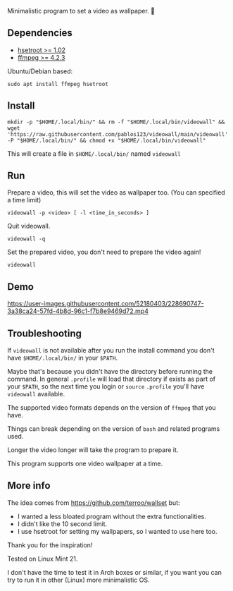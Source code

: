 Minimalistic program to set a video as wallpaper. 🦥

## Dependencies
- [hsetroot >= 1.02](https://github.com/himdel/hsetroot)
- [ffmpeg >= 4.2.3](https://ffmpeg.org/)

Ubuntu/Debian based:
```
sudo apt install ffmpeg hsetroot
```

## Install
```
mkdir -p "$HOME/.local/bin/" && rm -f "$HOME/.local/bin/videowall" && wget 'https://raw.githubusercontent.com/pablos123/videowall/main/videowall' -P "$HOME/.local/bin/" && chmod +x "$HOME/.local/bin/videowall"
```
This will create a file in `$HOME/.local/bin/` named `videowall`

## Run
Prepare a video, this will set the video as wallpaper too. (You can specified a time limit)
```
videowall -p <video> [ -l <time_in_seconds> ]
```

Quit videowall.
```
videowall -q
```

Set the prepared video, you don't need to prepare the video again!
```
videowall
```

## Demo
https://user-images.githubusercontent.com/52180403/228690747-3a38ca24-57fd-4b8d-96c1-f7b8e9469d72.mp4

## Troubleshooting
If `videowall` is not available after you run the install command you don't have `$HOME/.local/bin/` in your `$PATH`.

Maybe that's because you didn't have the directory before running the command.
In general `.profile` will load that directory if exists as part of your `$PATH`, so the next time you login or `source` `.profile` you'll have `videowall` available.

The supported video formats depends on the version of `ffmpeg` that you have.

Things can break depending on the version of `bash` and related programs used.

Longer the video longer will take the program to prepare it.

This program supports one video wallpaper at a time.

## More info
The idea comes from https://github.com/terroo/wallset but:
- I wanted a less bloated program without the extra functionalities.
- I didn't like the 10 second limit.
- I use hsetroot for setting my wallpapers, so I wanted to use here too.

Thank you for the inspiration!

Tested on Linux Mint 21.

I don't have the time to test it in Arch boxes or similar, if you want you can try to run it in other (Linux) more minimalistic OS.
